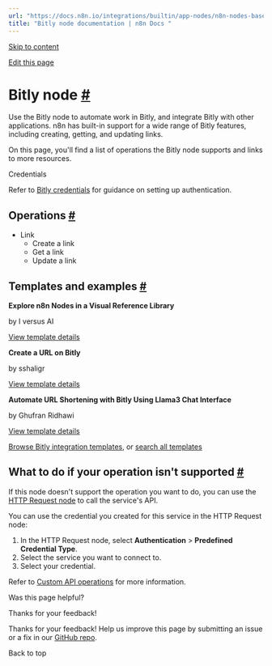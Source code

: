 ```yaml
---
url: "https://docs.n8n.io/integrations/builtin/app-nodes/n8n-nodes-base.bitly/"
title: "Bitly node documentation | n8n Docs "
---
```


[Skip to content](https://docs.n8n.io/integrations/builtin/app-nodes/n8n-nodes-base.bitly/#bitly-node)

[Edit this page](https://github.com/n8n-io/n8n-docs/edit/main/docs/integrations/builtin/app-nodes/n8n-nodes-base.bitly.md "Edit this page")

# Bitly node [\#](https://docs.n8n.io/integrations/builtin/app-nodes/n8n-nodes-base.bitly/\#bitly-node "Permanent link")

Use the Bitly node to automate work in Bitly, and integrate Bitly with other applications. n8n has built-in support for a wide range of Bitly features, including creating, getting, and updating links.

On this page, you'll find a list of operations the Bitly node supports and links to more resources.

Credentials

Refer to [Bitly credentials](https://docs.n8n.io/integrations/builtin/credentials/bitly/) for guidance on setting up authentication.

## Operations [\#](https://docs.n8n.io/integrations/builtin/app-nodes/n8n-nodes-base.bitly/\#operations "Permanent link")

- Link
  - Create a link
  - Get a link
  - Update a link

## Templates and examples [\#](https://docs.n8n.io/integrations/builtin/app-nodes/n8n-nodes-base.bitly/\#templates-and-examples "Permanent link")

**Explore n8n Nodes in a Visual Reference Library**

by I versus AI

[View template details](https://n8n.io/workflows/3891-explore-n8n-nodes-in-a-visual-reference-library/)

**Create a URL on Bitly**

by sshaligr

[View template details](https://n8n.io/workflows/442-create-a-url-on-bitly/)

**Automate URL Shortening with Bitly Using Llama3 Chat Interface**

by Ghufran Ridhawi

[View template details](https://n8n.io/workflows/3885-automate-url-shortening-with-bitly-using-llama3-chat-interface/)

[Browse Bitly integration templates](https://n8n.io/integrations/bitly/), or [search all templates](https://n8n.io/workflows/)

## What to do if your operation isn't supported [\#](https://docs.n8n.io/integrations/builtin/app-nodes/n8n-nodes-base.bitly/\#what-to-do-if-your-operation-isnt-supported "Permanent link")

If this node doesn't support the operation you want to do, you can use the [HTTP Request node](https://docs.n8n.io/integrations/builtin/core-nodes/n8n-nodes-base.httprequest/) to call the service's API.

You can use the credential you created for this service in the HTTP Request node:

1. In the HTTP Request node, select **Authentication** \> **Predefined Credential Type**.
2. Select the service you want to connect to.
3. Select your credential.

Refer to [Custom API operations](https://docs.n8n.io/integrations/custom-operations/) for more information.

Was this page helpful?






Thanks for your feedback!






Thanks for your feedback! Help us improve this page by submitting an issue or a fix in our [GitHub repo](https://github.com/n8n-io/n8n-docs).


Back to top
